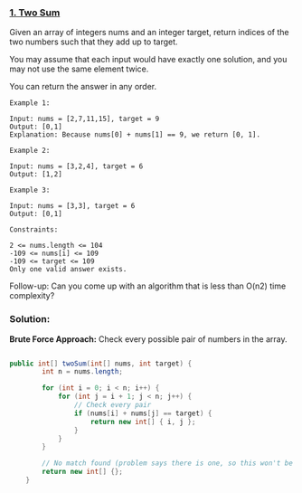 ### [1. Two Sum](https://leetcode.com/problems/two-sum/description/)

Given an array of integers nums and an integer target, return indices of the two numbers such that they add up to target.

You may assume that each input would have exactly one solution, and you may not use the same element twice.

You can return the answer in any order.

    Example 1:
    
    Input: nums = [2,7,11,15], target = 9
    Output: [0,1]
    Explanation: Because nums[0] + nums[1] == 9, we return [0, 1].
    
    Example 2:
    
    Input: nums = [3,2,4], target = 6
    Output: [1,2]
    
    Example 3:
    
    Input: nums = [3,3], target = 6
    Output: [0,1]
    
    Constraints:

    2 <= nums.length <= 104
    -109 <= nums[i] <= 109
    -109 <= target <= 109
    Only one valid answer exists.

Follow-up: Can you come up with an algorithm that is less than O(n2) time complexity?

### Solution:

__Brute Force Approach:__	Check every possible pair of numbers in the array.


```java

public int[] twoSum(int[] nums, int target) {
        int n = nums.length;

        for (int i = 0; i < n; i++) {
            for (int j = i + 1; j < n; j++) {
                // Check every pair
                if (nums[i] + nums[j] == target) {
                    return new int[] { i, j };
                }
            }
        }

        // No match found (problem says there is one, so this won't be reached)
        return new int[] {};
    }

